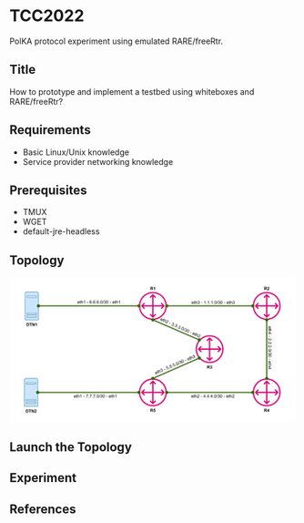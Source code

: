 # TCC2022
PolKA protocol experiment using emulated RARE/freeRtr.

## Title
How to prototype and implement a testbed using whiteboxes and RARE/freeRtr?

## Requirements
* Basic Linux/Unix knowledge
* Service provider networking knowledge

## Prerequisites
* TMUX
* WGET
* default-jre-headless

## Topology
![Topology](resources/topology.svg)

## Launch the Topology


## Experiment

## References
